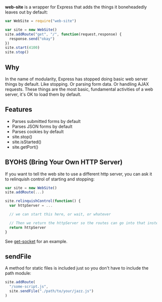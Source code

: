 **web-site** is a wrapper for Express that adds the things it boneheadedly leaves out by default:

```javascript
var WebSite = require("web-site")

var site = new WebSite()
site.addRoute("get", "/", function(request,response) {
  response.send("okay")
})
site.start(4100)
site.stop()
```

## Why

In the name of modularity, Express has stopped doing basic web server things by default. Like stopping. Or parsing form data. Or handling AJAX requests. These things are the most basic, fundamental activities of a web server, it's OK to load them by default.

## Features

* Parses submitted forms by default
* Parses JSON forms by default
* Parses cookies by default
* site.stop()
* site.isStarted()
* site.getPort()

## BYOHS (Bring Your Own HTTP Server)

If you want to tell the web site to use a different http server, you can ask it to relinquish control of starting and stopping:

```javascript
var site = new WebSite()
site.addRoute(...)

site.relinquishControl(function() {
  var httpServer = ...

  // we can start this here, or wait, or whatever

  // Then we return the httpServer so the routes can go into that instead:
  return httpServer
}
```

See [get-socket](https://github.com/erikpukinskis/get-socket/blob/master/get-socket.js#L77) for an example.

## sendFile

A method for static files is included just so you don't have to include the path module:

```javascript
site.addRoute(
  "/some-script.js",
  site.sendFile("./path/to/your/jazz.js")
)
```
